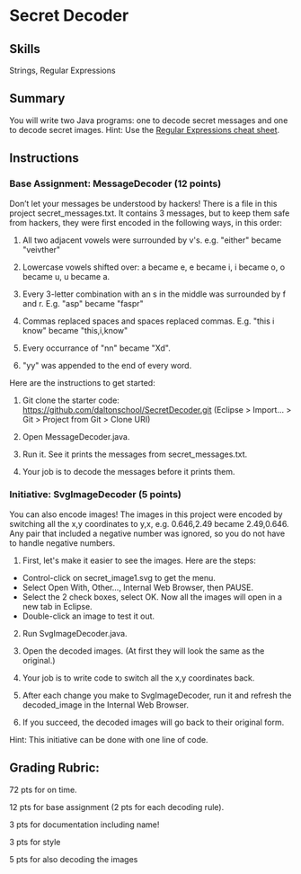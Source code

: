 
<h1>Secret Decoder</h1>

<h2>Skills</h2>
Strings, Regular Expressions

<h2>Summary</h2>
You will write two Java programs: one to decode secret messages and one to decode secret images. Hint: Use the <a href="RegularExpressions.pdf">Regular Expressions cheat sheet</a>.

<h2>Instructions</h2>
<h3>Base Assignment: MessageDecoder (12 points)</h3>
Don’t let your messages be understood by hackers! There is a file in this project secret_messages.txt. It contains 3 messages, but to keep them safe from hackers, they were first encoded in the following ways, in this order:

1. All two adjacent vowels were surrounded by v's. e.g. "either" became "veivther"

2. Lowercase vowels shifted over: a became e, e became i, i became o, o became u, u became a.

3. Every 3-letter combination with an s in the middle was surrounded by f and r. E.g. "asp" became "faspr"

4. Commas replaced spaces and spaces replaced commas. E.g. "this i know" became "this,i,know"

5. Every occurrance of "nn" became "Xd".

6. "yy" was appended to the end of every word.

Here are the instructions to get started:

1. Git clone the starter code: https://github.com/daltonschool/SecretDecoder.git
(Eclipse > Import... > Git > Project from Git > Clone URI)

2. Open MessageDecoder.java.

3. Run it. See it prints the messages from secret_messages.txt.

4. Your job is to decode the messages before it prints them.

<h3> Initiative: SvgImageDecoder (5 points)</h3>
You can also encode images! The images in this project were encoded by switching all the x,y coordinates to y,x, e.g. 0.646,2.49 became 2.49,0.646. Any pair that included a negative number was ignored, so you do not have to handle negative numbers.

1. First, let's make it easier to see the images. Here are the steps:
  * Control-click on secret_image1.svg to get the menu.
  * Select Open With, Other..., Internal Web Browser, then PAUSE.
  * Select the 2 check boxes, select OK. Now all the images will open in a new tab in Eclipse.
  * Double-click an image to test it out.

2. Run SvgImageDecoder.java.

3. Open the decoded images. (At first they will look the same as the original.)

3. Your job is to write code to switch all the x,y coordinates back.

4. After each change you make to SvgImageDecoder, run it and refresh the decoded_image in the Internal Web Browser.

5. If you succeed, the decoded images will go back to their original form. 

Hint: This initiative can be done with one line of code.


<h2>Grading Rubric:</h2>
  
 72 pts for on time.
  
 12 pts for base assignment (2 pts for each decoding rule).
  
 3 pts for documentation including name!
  
 3 pts for style
  
 5 pts for also decoding the images

